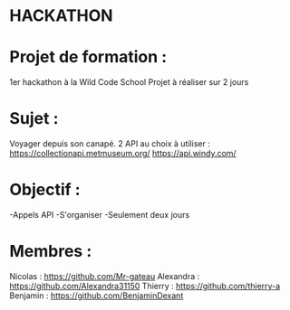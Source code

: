 # HACKATHON

# Projet de formation :
1er hackathon à la Wild Code School
Projet à réaliser sur 2 jours

# Sujet :
Voyager depuis son canapé.
2 API au choix à utiliser :
https://collectionapi.metmuseum.org/
https://api.windy.com/

# Objectif :
-Appels API
-S'organiser
-Seulement deux jours

# Membres :
Nicolas : https://github.com/Mr-gateau Alexandra : https://github.com/Alexandra31150 Thierry : https://github.com/thierry-a Benjamin : https://github.com/BenjaminDexant
